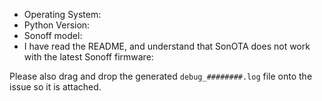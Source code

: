 - Operating System: 
- Python Version: 
- Sonoff model: 
- I have read the README, and understand that SonOTA does not work with the latest Sonoff firmware: 

Please also drag and drop the generated `debug_########.log` file onto the issue so it is attached.

